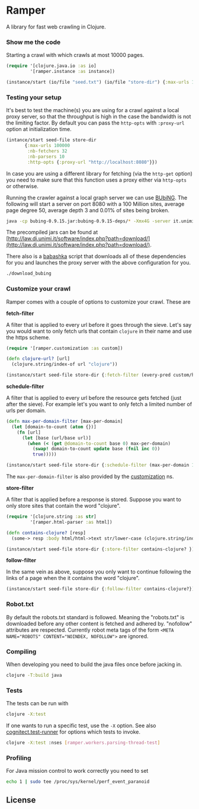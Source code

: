 # Ramper

A library for fast web crawling in Clojure.

### Show me the code

Starting a crawl with which crawls at most 10000 pages.

```clj
(require '[clojure.java.io :as io]
         '[ramper.instance :as instance])

(instance/start (io/file "seed.txt") (io/file "store-dir") {:max-urls 10000})
```

### Testing your setup

It's best to test the machine(s) you are using for a crawl against a local proxy server,
so that the throughput is high in the case the bandwidth is not the limiting factor.
By default you can pass the `http-opts` with `:proxy-url` option at initialization time.
```clj
(intance/start seed-file store-dir
       {:max-urls 100000
        :nb-fetchers 32
        :nb-parsers 10
        :http-opts {:proxy-url "http://localhost:8080"}})
```

In case you are using a different library for fetching (via the `http-get` option) you need to make sure that
this function uses a proxy either via `http-opts` or otherwise.

Running the crawler against a local graph server we can use [BUbiNG](https://github.com/LAW-Unimi/BUbiNG). The following will start a server on port 8080 with a 100 Million sites,
average page degree 50, average depth 3 and 0.01% of sites being broken.
```bash
java -cp bubing-0.9.15.jar:bubing-0.9.15-deps/* -Xmx4G -server it.unimi.di.law.bubing.test.NamedGraphServerHttpProxy -s 100000000 -d 50 -m 3 -t 1000 -D .0001 -A1000 -
```
The precompiled jars can be found at [http://law.di.unimi.it/software/index.php?path=download/](http://law.di.unimi.it/software/index.php?path=download/).

There also is a [babashka](https://github.com/babashka/babashka) script that downloads all of these dependencies for you and launches the proxy server with the above configuration for you.

```bash
./download_bubing
```

### Customize your crawl

Ramper comes with a couple of options to customize your crawl. These are

**fetch-filter**

A filter that is applied to every url before it goes through the sieve. Let's say you would
want to only fetch urls that contain `clojure` in their name and use the https scheme.
```clj
(require '[ramper.customization :as custom])

(defn clojure-url? [url]
  (clojure.string/index-of url "clojure"))

(instance/start seed-file store-dir {:fetch-filter (every-pred custom/https? clojure-url?)}

```

**schedule-filter**

A filter that is applied to every url before the resource gets fetched (just after the sieve).
For example let's you want to only fetch a limited number of urls per domain.
```clj
(defn max-per-domain-filter [max-per-domain]
  (let [domain-to-count (atom {})]
    (fn [url]
      (let [base (url/base url)]
        (when (< (get @domain-to-count base 0) max-per-domain)
          (swap! domain-to-count update base (fnil inc 0))
          true)))))

(instance/start seed-file store-dir {:schedule-filter (max-per-domain 100)})
```
The `max-per-domain-filter` is also provided by the [customization](src/clj/ramper/customization.clj) ns.

**store-filter**

A filter that is applied before a response is stored. Suppose you want to only store sites that contain
the word "clojure".
```clj
(require '[clojure.string :as str]
         '[ramper.html-parser :as html])

(defn contains-clojure? [resp]
  (some-> resp :body html/html->text str/lower-case (clojure.string/index-of "clojure")))

(instance/start seed-file store-dir {:store-filter contains-clojure? })
```

**follow-filter**

In the same vein as above, suppose you only want to continue following the links of a page when
the it contains the word "clojure".
```clj
(instance/start seed-file store-dir {:follow-filter contains-clojure?})
```

### Robot.txt

By default the robots.txt standard is followed. Meaning the "robots.txt" is downloaded before any
other content is fetched and adhered by. "nofollow" attributes are respected.
Currently robot meta tags of the form `<META NAME="ROBOTS" CONTENT="NOINDEX, NOFOLLOW">` are ignored.

### Compiling

When developing you need to build the java files once before jacking in.

```bash
clojure -T:build java
```

### Tests

The tests can be run with
```bash
clojure -X:test
```

If one wants to run a specific test, use the `-X` option. See also [cognitect.test-runner](https://github.com/cognitect-labs/test-runner) for options which tests to invoke.
```bash
clojure -X:test :nses [ramper.workers.parsing-thread-test]
```

### Profiling

For Java mission control to work correctly you need to set

```bash
echo 1 | sudo tee /proc/sys/kernel/perf_event_paranoid
```
## License
